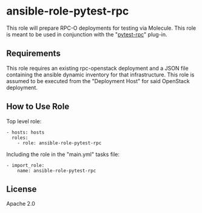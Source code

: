 ansible-role-pytest-rpc
=======================

This role will prepare RPC-O deployments for testing via Molecule. This
role is meant to be used in conjunction with the "[pytest-rpc](https://github.com/rcbops/pytest-rpc)"
plug-in.

Requirements
------------

This role requires an existing rpc-openstack deployment and a JSON file
containing the ansible dynamic inventory for that infrastructure. This role is
assumed to be executed from the "Deployment Host" for said OpenStack
deployment.

How to Use Role
---------------

Top level role:

    - hosts: hosts
      roles:
        - role: ansible-role-pytest-rpc
        
Including the role in the "main.yml" tasks file:

    - import_role:
        name: ansible-role-pytest-rpc

License
-------

Apache 2.0

